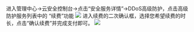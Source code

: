 进入管理中心→云安全控制台→点击“安全服务详情”→DDoS高级防护，点击高级防护服务列表中的 “续费”功能
![](https://mccdn.qcloud.com/img56c587054d65c.jpg)
进入续费的二次确认框，选择您希望续费的时长，点击“确认续费”并完成支付即可。
![](https://mccdn.qcloud.com/img56c5874c0dff7.jpg)